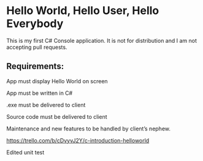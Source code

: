 # Hello World, Hello User, Hello Everybody

This is my first C# Console application. It is not for distribution and I am not accepting pull requests.

## Requirements:
App must display Hello World on screen

App must be written in C#

.exe must be delivered to client

Source code must be delivered to client

Maintenance and new features to be handled by client’s nephew.

https://trello.com/b/cDvyvJ2Y/c-introduction-helloworld
   
Edited unit test
